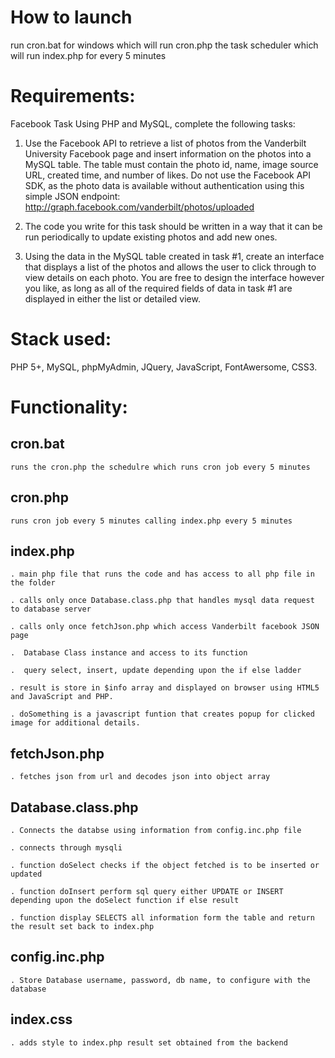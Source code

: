 How to launch
========================
run cron.bat for windows 
which will run cron.php
the task scheduler which will run index.php for every 5 minutes

Requirements:
======================================
Facebook Task
Using PHP and MySQL, complete the following tasks:
1. Use the Facebook API to retrieve a list of photos from the Vanderbilt University Facebook
page and insert information on the photos into a MySQL table. The table must contain the
photo id, name, image source URL, created time, and number of likes. Do not use the
Facebook API SDK, as the photo data is available without authentication using this simple
JSON endpoint:
http://graph.facebook.com/vanderbilt/photos/uploaded

2. The code you write for this task should be written in a way that it can be run periodically to
update existing photos and add new ones.
3. Using the data in the MySQL table created in task #1, create an interface that displays a
list of the photos and allows the user to click through to view details on each photo. You
are free to design the interface however you like, as long as all of the required fields of
data in task #1 are displayed in either the list or detailed view.

Stack used:
========================================
PHP 5+, MySQL, phpMyAdmin, JQuery, JavaScript, FontAwersome, CSS3.

Functionality:
=================================================
cron.bat
-------------------------------------------------------
	runs the cron.php the schedulre which runs cron job every 5 minutes

 cron.php
 ---------------------------------------------------
	runs cron job every 5 minutes calling index.php every 5 minutes

 index.php
 -----------------------------------------------------------------------
    . main php file that runs the code and has access to all php file in the folder

    . calls only once Database.class.php that handles mysql data request to database server

    . calls only once fetchJson.php which access Vanderbilt facebook JSON page 

    .  Database Class instance and access to its function

    .  query select, insert, update depending upon the if else ladder

    . result is store in $info array and displayed on browser using HTML5 and JavaScript and PHP.

    . doSomething is a javascript funtion that creates popup for clicked image for additional details.

fetchJson.php
---------------------------------------------------------------------------
    . fetches json from url and decodes json into object array

Database.class.php
---------------------------------------------------------------------------------------- 
    . Connects the databse using information from config.inc.php file

    . connects through mysqli

    . function doSelect checks if the object fetched is to be inserted or updated

    . function doInsert perform sql query either UPDATE or INSERT depending upon the doSelect function if else result

    . function display SELECTS all information form the table and return the result set back to index.php

config.inc.php
---------------------------------------------------------------------------------
    . Store Database username, password, db name, to configure with the database

index.css
---------------------------------------------------------------------
    . adds style to index.php result set obtained from the backend
